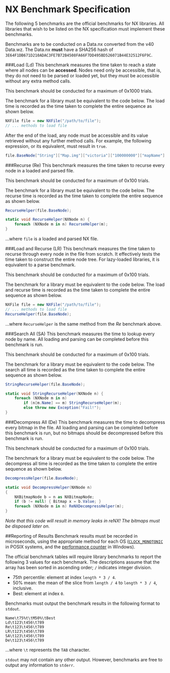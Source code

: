 # NX Benchmark Specification

The following 5 benchmarks are the official benchmarks for NX libraries. All libraries that wish to be listed on the NX specification must implement these benchmarks.

Benchmarks are to be conducted on a Data.nx converted from the v40 Data.wz. The Data.nx **must** have a SHA256 hash of `3E64F1DB671D210ADAC3FE7B72B4508FA66F7DD495BD526071B44E32512F6F9C`.

###Load (Ld)
This benchmark measures the time taken to reach a state where all nodes can be **accessed**. Nodes need only be accessible, that is, they do not need to be parsed or loaded yet, but they must be accessible without any extra method calls.

This benchmark should be conducted for a maximum of 0x1000 trials.

The benchmark for a library must be equivalent to the code below. The load time is recorded as the time taken to complete the entire sequence as shown below.

```csharp
NXFile file = new NXFile("/path/to/file");
// ... methods to load file
```

After the end of the load, any node must be accessible and its value retrieved without any further method calls. For example, the following expression, or its equivalent, must result in `true`.

```csharp
file.BaseNode["String"]["Map.img"]["victoria"]["100000000"]["mapName"] == "Henesys"
```

###Recurse (Re)
This benchmark measures the time taken to recurse every node in a loaded and parsed file.

This benchmark should be conducted for a maximum of 0x100 trials.

The benchmark for a library must be equivalent to the code below. The recurse time is recorded as the time taken to complete the entire sequence as shown below.

```csharp
RecurseHelper(file.BaseNode);

static void RecurseHelper(NXNode n) {
    foreach (NXNode m in n) RecurseHelper(m);
}
```

...where `file` is a loaded and parsed NX file.

###Load and Recurse (LR)
This benchmark measures the time taken to recurse through every node in the file from scratch. It effectively tests the time taken to construct the entire node tree. For lazy-loaded libraries, it is equivalent to a parse benchmark.

This benchmark should be conducted for a maximum of 0x100 trials.

The benchmark for a library must be equivalent to the code below. The load and recurse time is recorded as the time taken to complete the entire sequence as shown below.

```csharp
NXFile file = new NXFile("/path/to/file");
// ... methods to load file
RecurseHelper(file.BaseNode);
```

...where `RecurseHelper` is the same method from the _Re_ benchmark above.

###Search All (SA)
This benchmark measures the time to lookup every node by name. All loading and parsing can be completed before this benchmark is run.

This benchmark should be conducted for a maximum of 0x100 trials.

The benchmark for a library must be equivalent to the code below. The search all time is recorded as the time taken to complete the entire sequence as shown below.

```csharp
StringRecurseHelper(file.BaseNode);

static void StringRecurseHelper(NXNode n) {
    foreach (NXNode m in n) 
        if (n[m.Name] == m) StringRecurseHelper(m);
        else throw new Exception("Fail!");
}
```

###Decompress All (De)
This benchmark measures the time to decompress every bitmap in the file. All loading and parsing can be completed before this benchmark is run, but no bitmaps should be decompressed before this benchmark is run.

This benchmark should be conducted for a maximum of 0x100 trials.

The benchmark for a library must be equivalent to the code below. The decompress all time is recorded as the time taken to complete the entire sequence as shown below.

```csharp
DecompressHelper(file.BaseNode);

static void DecompressHelper(NXNode n)
{
    NXBitmapNode b = n as NXBitmapNode;
    if (b != null) { Bitmap x = b.Value; }
    foreach (NXNode m in n) ReNXDecompressHelper(m);   
}
```


*Note that this code will result in memory leaks in reNX! The bitmaps must be disposed later on.*

##Reporting of Results
Benchmark results must be recorded in microseconds, using the appropriate method for each OS ([`CLOCK_MONOTONIC`][cm] in POSIX systems, and the [performance counter][hpc] in Windows).

[cm]: http://linux.die.net/man/3/clock_gettime
[hpc]: http://msdn.microsoft.com/en-us/library/windows/desktop/ms644904.aspx

The official benchmark tables will require library benchmarks to report the following 3 values for each benchmark. The descriptions assume that the array has been sorted in ascending order; `/` indicates integer division.

 * 75th percentile: element at index `length * 3 / 4`.
 * 50% mean: the mean of the slice from `length / 4` to `length * 3 / 4`, inclusive.
 * Best: element at index `0`.

Benchmarks must output the benchmark results in the following format to `stdout`.

```
Name\t75%t\tM50%\tBest
Ld\t123\t456\t789
Re\t123\t456\t789
LR\t123\t456\t789
SA\t123\t456\t789
De\t123\t456\t789
```

...where `\t` represents the `TAB` character.

`stdout` may not contain any other output. However, benchmarks are free to output any information to `stderr`.
